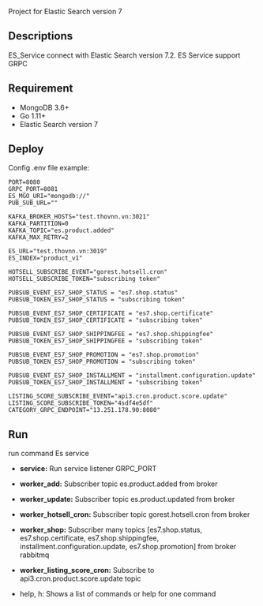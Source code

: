 Project for Elastic Search version 7

## Descriptions
ES_Service connect with Elastic Search version 7.2.
ES Service support GRPC

## Requirement 
- MongoDB 3.6+
- Go 1.11+
- Elastic Search version 7
 
## Deploy
Config .env file example: 
```.env
PORT=8080
GRPC_PORT=8081
ES_MGO_URI="mongodb://"
PUB_SUB_URL=""

KAFKA_BROKER_HOSTS="test.thovnn.vn:3021"
KAFKA_PARTITION=0
KAFKA_TOPIC="es.product.added"
KAFKA_MAX_RETRY=2

ES_URL="test.thovnn.vn:3019"
ES_INDEX="product_v1"

HOTSELL_SUBSCRIBE_EVENT="gorest.hotsell.cron"
HOTSELL_SUBSCRIBE_TOKEN="subscribing token"

PUBSUB_EVENT_ES7_SHOP_STATUS = "es7.shop.status"
PUBSUB_TOKEN_ES7_SHOP_STATUS = "subscribing token"

PUBSUB_EVENT_ES7_SHOP_CERTIFICATE = "es7.shop.certificate"
PUBSUB_TOKEN_ES7_SHOP_CERTIFICATE = "subscribing token"

PUBSUB_EVENT_ES7_SHOP_SHIPPINGFEE = "es7.shop.shippingfee"
PUBSUB_TOKEN_ES7_SHOP_SHIPPINGFEE = "subscribing token"

PUBSUB_EVENT_ES7_SHOP_PROMOTION = "es7.shop.promotion"
PUBSUB_TOKEN_ES7_SHOP_PROMOTION = "subscribing token"

PUBSUB_EVENT_ES7_SHOP_INSTALLMENT = "installment.configuration.update"
PUBSUB_TOKEN_ES7_SHOP_INSTALLMENT = "subscribing token"

LISTING_SCORE_SUBSCRIBE_EVENT="api3.cron.product.score.update"
LISTING_SCORE_SUBSCRIBE_TOKEN="4sdf4e5df"
CATEGORY_GRPC_ENDPOINT="13.251.178.90:8080"
```
## Run
run command Es service

- **service:**         Run service  listener GRPC_PORT
- **worker_add:**      Subscriber topic es.product.added from broker
- **worker_update:**   Subscriber topic es.product.updated from broker
- **worker_hotsell_cron:**   Subscriber topic gorest.hotsell.cron from broker
- **worker_shop:**      Subscriber many topics [es7.shop.status, es7.shop.certificate, es7.shop.shippingfee, installment.configuration.update, es7.shop.promotion] from broker rabbitmq
- **worker_listing_score_cron:** Subscribe to api3.cron.product.score.update topic

- help, h:         Shows a list of commands or help for one command
